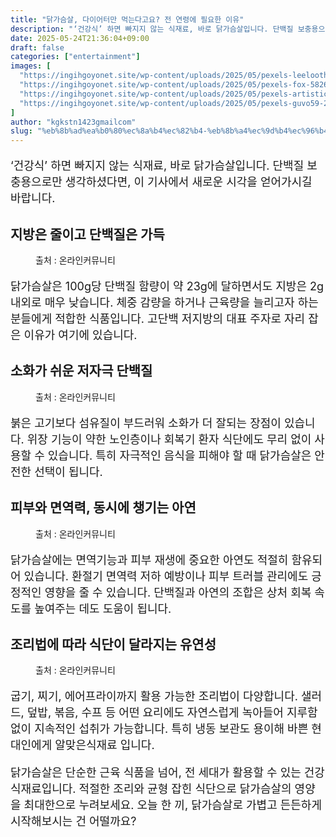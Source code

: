 ```yaml
---
title: "닭가슴살, 다이어터만 먹는다고요? 전 연령에 필요한 이유"
description: "‘건강식’ 하면 빠지지 않는 식재료, 바로 닭가슴살입니다. 단백질 보충용으로만 생각하셨다면, 이 기사에서 새로운 시각을 얻어가시길 바랍니다."
date: 2025-05-24T21:36:04+09:00
draft: false
categories: ["entertainment"]
images: [
  "https://ingihgoyonet.site/wp-content/uploads/2025/05/pexels-leeloothefirst-5769384-1024x684.jpg"
  "https://ingihgoyonet.site/wp-content/uploads/2025/05/pexels-fox-58267-24902945-1024x683.jpg"
  "https://ingihgoyonet.site/wp-content/uploads/2025/05/pexels-artisticated-3386854-1024x683.jpg"
  "https://ingihgoyonet.site/wp-content/uploads/2025/05/pexels-guvo59-28933154-1024x576.jpg"
]
author: "kgkstn1423gmailcom"
slug: "%eb%8b%ad%ea%b0%80%ec%8a%b4%ec%82%b4-%eb%8b%a4%ec%9d%b4%ec%96%b4%ed%84%b0%eb%a7%8c-%eb%a8%b9%eb%8a%94%eb%8b%a4%ea%b3%a0%ec%9a%94-%ec%a0%84-%ec%97%b0%eb%a0%b9%ec%97%90-%ed%95%84%ec%9a%94%ed%95%9c"
---
```


<p style="font-size:18px">‘건강식’ 하면 빠지지 않는 식재료, 바로 닭가슴살입니다. 단백질 보충용으로만 생각하셨다면, 이 기사에서 새로운 시각을 얻어가시길 바랍니다.</p> <h2 >지방은 줄이고 단백질은 가득</h2> <figure ><img src="https://ingihgoyonet.site/wp-content/uploads/2025/05/pexels-leeloothefirst-5769384-1024x684.jpg" alt="" style="aspect-ratio:16/9;object-fit:cover"/><figcaption >출처 : 온라인커뮤니티</figcaption></figure> <p style="font-size:18px">닭가슴살은 100g당 단백질 함량이 약 23g에 달하면서도 지방은 2g 내외로 매우 낮습니다. 체중 감량을 하거나 근육량을 늘리고자 하는 분들에게 적합한 식품입니다. 고단백 저지방의 대표 주자로 자리 잡은 이유가 여기에 있습니다.</p> <h2 >소화가 쉬운 저자극 단백질</h2> <figure ><img src="https://ingihgoyonet.site/wp-content/uploads/2025/05/pexels-fox-58267-24902945-1024x683.jpg" alt="" style="aspect-ratio:16/9;object-fit:cover"/><figcaption >출처 : 온라인커뮤니티</figcaption></figure> <p style="font-size:18px">붉은 고기보다 섬유질이 부드러워 소화가 더 잘되는 장점이 있습니다. 위장 기능이 약한 노인층이나 회복기 환자 식단에도 무리 없이 사용할 수 있습니다. 특히 자극적인 음식을 피해야 할 때 닭가슴살은 안전한 선택이 됩니다.</p> <h2 >피부와 면역력, 동시에 챙기는 아연</h2> <figure ><img src="https://ingihgoyonet.site/wp-content/uploads/2025/05/pexels-artisticated-3386854-1024x683.jpg" alt="" style="aspect-ratio:16/9;object-fit:cover"/><figcaption >출처 : 온라인커뮤니티</figcaption></figure> <p style="font-size:18px">닭가슴살에는 면역기능과 피부 재생에 중요한 아연도 적절히 함유되어 있습니다. 환절기 면역력 저하 예방이나 피부 트러블 관리에도 긍정적인 영향을 줄 수 있습니다. 단백질과 아연의 조합은 상처 회복 속도를 높여주는 데도 도움이 됩니다.</p> <h2 >조리법에 따라 식단이 달라지는 유연성</h2> <figure ><img src="https://ingihgoyonet.site/wp-content/uploads/2025/05/pexels-guvo59-28933154-1024x576.jpg" alt="" style="aspect-ratio:16/9;object-fit:cover"/><figcaption >출처 : 온라인커뮤니티</figcaption></figure> <p style="font-size:18px">굽기, 찌기, 에어프라이까지 활용 가능한 조리법이 다양합니다. 샐러드, 덮밥, 볶음, 수프 등 어떤 요리에도 자연스럽게 녹아들어 지루함 없이 지속적인 섭취가 가능합니다. 특히 냉동 보관도 용이해 바쁜 현대인에게 알맞은식재료 입니다.</p> <p style="font-size:18px">닭가슴살은 단순한 근육 식품을 넘어, 전 세대가 활용할 수 있는 건강 식재료입니다. 적절한 조리와 균형 잡힌 식단으로 닭가슴살의 영양을 최대한으로 누려보세요. 오늘 한 끼, 닭가슴살로 가볍고 든든하게 시작해보시는 건 어떨까요?</p>